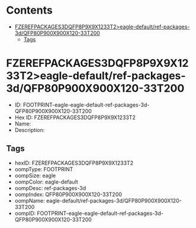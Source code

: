 



Contents
========

* [FZEREFPACKAGES3DQFP8P9X9X1233T2>eagle-default/ref-packages-3d/QFP80P900X900X120-33T200](#fzerefpackages3dqfp8p9x9x1233t2eagle-defaultref-packages-3dqfp80p900x900x120-33t200)
	* [Tags](#tags)

# FZEREFPACKAGES3DQFP8P9X9X1233T2>eagle-default/ref-packages-3d/QFP80P900X900X120-33T200

- ID: FOOTPRINT-eagle-eagle-default-ref-packages-3d-QFP80P900X900X120-33T200
- Hex ID: FZEREFPACKAGES3DQFP8P9X9X1233T2
- Name: 
- Description: 

## Tags

- hexID: FZEREFPACKAGES3DQFP8P9X9X1233T2
- oompType: FOOTPRINT
- oompSize: eagle
- oompColor: eagle-default
- oompDesc: ref-packages-3d
- oompIndex: QFP80P900X900X120-33T200
- oompName: eagle-default/ref-packages-3d/QFP80P900X900X120-33T200
- oompID: FOOTPRINT-eagle-eagle-default-ref-packages-3d-QFP80P900X900X120-33T200
